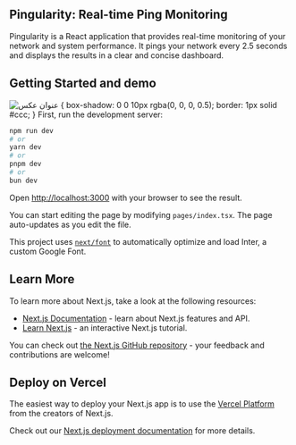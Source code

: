 ## Pingularity: Real-time Ping Monitoring
Pingularity is a React application that provides real-time monitoring of your network and system performance. It pings your network every 2.5 seconds and displays the results in a clear and concise dashboard.

## Getting Started and demo


![عنوان عکس](https://github.com/mohammadhasanii/Pingularity/blob/master/public/wallpaper.png) {
  box-shadow: 0 0 10px rgba(0, 0, 0, 0.5);
  border: 1px solid #ccc;
}
First, run the development server:

```bash
npm run dev
# or
yarn dev
# or
pnpm dev
# or
bun dev
```

Open [http://localhost:3000](http://localhost:3000) with your browser to see the result.

You can start editing the page by modifying `pages/index.tsx`. The page auto-updates as you edit the file.




This project uses [`next/font`](https://nextjs.org/docs/basic-features/font-optimization) to automatically optimize and load Inter, a custom Google Font.

## Learn More

To learn more about Next.js, take a look at the following resources:

- [Next.js Documentation](https://nextjs.org/docs) - learn about Next.js features and API.
- [Learn Next.js](https://nextjs.org/learn) - an interactive Next.js tutorial.

You can check out [the Next.js GitHub repository](https://github.com/vercel/next.js/) - your feedback and contributions are welcome!

## Deploy on Vercel

The easiest way to deploy your Next.js app is to use the [Vercel Platform](https://vercel.com/new?utm_medium=default-template&filter=next.js&utm_source=create-next-app&utm_campaign=create-next-app-readme) from the creators of Next.js.

Check out our [Next.js deployment documentation](https://nextjs.org/docs/deployment) for more details.
